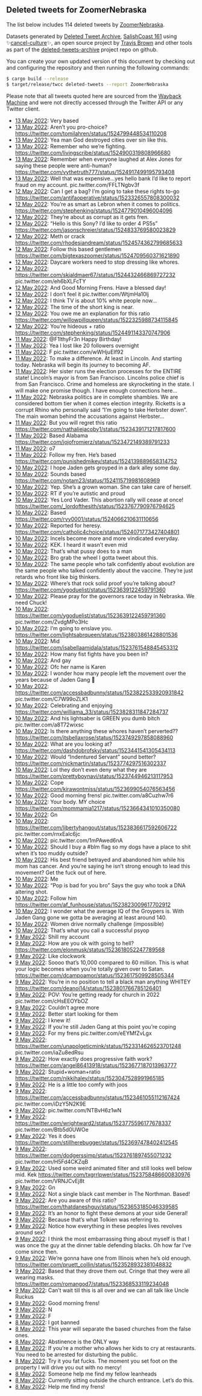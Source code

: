 ## Deleted tweets for ZoomerNebraska

The list below includes 114 deleted tweets by
[ZoomerNebraska](https://twitter.com/ZoomerNebraska).



Datasets generated by [Deleted Tweet Archive](https://twitter.com/deletedtweet161), 
[SalishCoast 161](https://twitter.com/SalishCoastA) using 
✨[cancel-culture](https://github.com/travisbrown/cancel-culture)✨, an open source project by 
[Travis Brown](https://twitter.com/travisbrown) and other tools as part of the 
[deleted-tweets-archive](https://github.com/salcoast/deleted-tweets-archive/) project repo on github.

You can create your own updated version of this document by checking out and configuring the
repository and then running the following commands:

```bash
$ cargo build --release
$ target/release/twcc deleted-tweets --report ZoomerNebraska
```

Please note that all tweets quoted here are sourced from the
[Wayback Machine](https://web.archive.org) and were not directly accessed through the Twitter API or
any Twitter client.

* [13 May 2022](https://web.archive.org/web/20220513041756/https://twitter.com/ZoomerNebraska/status/1524966940011372561): Very based <!--1524966940011372561-->
* [13 May 2022](https://web.archive.org/web/20220513012902/https://twitter.com/ZoomerNebraska/status/1524924433172922380): Aren’t you pro-choice? https://twitter.com/tomilahren/status/1524799448534110208 <!--1524924433172922380-->
* [13 May 2022](https://web.archive.org/web/20220513012635/https://twitter.com/ZoomerNebraska/status/1524923941806014470): Yea man God destroyed cities over sin like this. <!--1524923941806014470-->
* [13 May 2022](https://web.archive.org/web/20220513010621/https://twitter.com/ZoomerNebraska/status/1524918890832199681): Remember who we’re fighting. https://twitter.com/livingscribe/status/1524900319808966680 <!--1524918890832199681-->
* [13 May 2022](https://web.archive.org/web/20220513010259/https://twitter.com/ZoomerNebraska/status/1524918003267260416): Remember when everyone laughed at Alex Jones for saying these people were anti-human? https://twitter.com/vythetruth777/status/1524917499195793408 <!--1524918003267260416-->
* [13 May 2022](https://web.archive.org/web/20220513004121/https://twitter.com/ZoomerNebraska/status/1524912626127486981): Well that was expensive…yes hello bank I’d like to report fraud on my account. pic.twitter.com/FFLTNgbv3f <!--1524912626127486981-->
* [12 May 2022](https://web.archive.org/web/20220512212211/https://twitter.com/ZoomerNebraska/status/1524862430588944405): Can I get a bag? I’m going to take these rights to-go https://twitter.com/antifaoperative/status/1523326557808300032 <!--1524862430588944405-->
* [12 May 2022](https://web.archive.org/web/20220512212134/https://twitter.com/ZoomerNebraska/status/1524862128343203858): You’re as smart as Lebron when it comes to politics. https://twitter.com/stephenking/status/1524779010496004096 <!--1524862128343203858-->
* [12 May 2022](https://web.archive.org/web/20220512211434/https://twitter.com/ZoomerNebraska/status/1524860412881256454): They’re about as corrupt as it gets fren. <!--1524860412881256454-->
* [12 May 2022](https://web.archive.org/web/20220512211404/https://twitter.com/ZoomerNebraska/status/1524860220681469972): “Hello is this Sony? I’d like to order 4 PS5s” https://twitter.com/jasonschreier/status/1524833769580023829 <!--1524860220681469972-->
* [12 May 2022](https://web.archive.org/web/20220512211043/https://twitter.com/ZoomerNebraska/status/1524859546413547532): Meth or crack https://twitter.com/rhodesiandream/status/1524574362799685633 <!--1524859546413547532-->
* [12 May 2022](https://web.archive.org/web/20220512231612/https://twitter.com/ZoomerNebraska/status/1524838448737177617): Follow this based gentlemen https://twitter.com/bigtexaszoomer/status/1524709560371621890 <!--1524838448737177617-->
* [12 May 2022](https://web.archive.org/web/20220512194636/https://twitter.com/ZoomerNebraska/status/1524838284756664320): Daycare workers need to stop dressing like whores. <!--1524838284756664320-->
* [12 May 2022](https://web.archive.org/web/20220512143332/https://twitter.com/ZoomerNebraska/status/1524759436564258816): https://twitter.com/skjaldmaer67/status/1524432466869727232  pic.twitter.com/eh6bXLFcTY <!--1524759436564258816-->
* [12 May 2022](https://web.archive.org/web/20220512142826/https://twitter.com/ZoomerNebraska/status/1524758185181159425): And Good Morning Frens. Have a blessed day! <!--1524758185181159425-->
* [12 May 2022](https://web.archive.org/web/20220512140459/https://twitter.com/ZoomerNebraska/status/1524752211242278912): I don’t feel it pic.twitter.com/WtjmHa10lj <!--1524752211242278912-->
* [12 May 2022](https://web.archive.org/web/20220512022322/https://twitter.com/ZoomerNebraska/status/1524575758714392576): I think TV is about 10% white people now… <!--1524575758714392576-->
* [12 May 2022](https://web.archive.org/web/20220512021957/https://twitter.com/ZoomerNebraska/status/1524574948454543360): The time of the short king is near. <!--1524574948454543360-->
* [12 May 2022](https://web.archive.org/web/20220512020010/https://twitter.com/ZoomerNebraska/status/1524569486619299840): You owe me an explanation for this ratio https://twitter.com/willowpillqueen/status/1522325988734115845 <!--1524569486619299840-->
* [12 May 2022](https://web.archive.org/web/20220512015445/https://twitter.com/ZoomerNebraska/status/1524568678632673283): You’re hideous + ratio https://twitter.com/stephenking/status/1524491143370747906 <!--1524568678632673283-->
* [11 May 2022](https://web.archive.org/web/20220511182126/https://twitter.com/ZoomerNebraska/status/1524454534621413382): @F1lthyFr3n  Happy Birthday! <!--1524454534621413382-->
* [11 May 2022](https://web.archive.org/web/20220511141824/https://twitter.com/ZoomerNebraska/status/1524393224277790720): Yea I lost like 20 followers overnight <!--1524393224277790720-->
* [11 May 2022](https://web.archive.org/web/20220511135502/https://twitter.com/ZoomerNebraska/status/1524387464877645830): F pic.twitter.com/wWHjuEIf92 <!--1524387464877645830-->
* [11 May 2022](https://web.archive.org/web/20220511134904/https://twitter.com/ZoomerNebraska/status/1524385809046159362): To make a difference. At least in Lincoln. And starting today. Nebraska will begin its journey to becoming AF. <!--1524385809046159362-->
* [11 May 2022](https://web.archive.org/web/20220511134757/https://twitter.com/ZoomerNebraska/status/1524385639122284544): Her sister runs the election processes for the ENTIRE state! Lincoln’s mayor is from San Francisco. Lincolns police chief is from San Francisco. Crime and homeless are skyrocketing in the state. I will make one promise though. I have enough connections here… <!--1524385639122284544-->
* [11 May 2022](https://web.archive.org/web/20220511134558/https://twitter.com/ZoomerNebraska/status/1524384994076016640): Nebraska politics are in complete shambles. We are considered bottom tier when it comes election integrity. Ricketts is a corrupt Rhino who personally said “I’m going to take Herbster down”. The main woman behind the accusations against Herbster… <!--1524384994076016640-->
* [11 May 2022](https://web.archive.org/web/20220511005133/https://twitter.com/ZoomerNebraska/status/1524190254407864326): But you will regret this ratio https://twitter.com/nathaliejacoby1/status/1523439171217817600 <!--1524190254407864326-->
* [11 May 2022](https://web.archive.org/web/20220511005039/https://twitter.com/ZoomerNebraska/status/1524189933342240768): Based Alabama https://twitter.com/jojofromjerz/status/1523472149389791233 <!--1524189933342240768-->
* [11 May 2022](https://web.archive.org/web/20220511002757/https://twitter.com/ZoomerNebraska/status/1524184267558903816): o7 <!--1524184267558903816-->
* [11 May 2022](https://web.archive.org/web/20220511002331/https://twitter.com/ZoomerNebraska/status/1524183325560217600): Follow my fren. He’s based https://twitter.com/punishedmikey/status/1524139889658314752 <!--1524183325560217600-->
* [10 May 2022](https://web.archive.org/web/20220510214732/https://twitter.com/ZoomerNebraska/status/1524143913690439682): I hope Jaden gets groyped in a dark alley some day. <!--1524143913690439682-->
* [10 May 2022](https://web.archive.org/web/20220510211722/https://twitter.com/ZoomerNebraska/status/1524136341193334785): Sounds based https://twitter.com/notam23/status/1524115719981608969 <!--1524136341193334785-->
* [10 May 2022](https://web.archive.org/web/20220510210204/https://twitter.com/ZoomerNebraska/status/1524132623483813888): Yep. She’s a grown woman. She can take care of herself. <!--1524132623483813888-->
* [10 May 2022](https://web.archive.org/web/20220510210527/https://twitter.com/ZoomerNebraska/status/1524132107563548673): RT if you’re autistic and proud <!--1524132107563548673-->
* [10 May 2022](https://web.archive.org/web/20220510205557/https://twitter.com/ZoomerNebraska/status/1524130960136146944): Yes Lord Vader. This abortion rally will cease at once! https://twitter.com/_lordofthesith/status/1523767790976794625 <!--1524130960136146944-->
* [10 May 2022](https://web.archive.org/web/20220510205309/https://twitter.com/ZoomerNebraska/status/1524130388469329921): Based https://twitter.com/rvy0001/status/1524066210631110656 <!--1524130388469329921-->
* [10 May 2022](https://web.archive.org/web/20220510205221/https://twitter.com/ZoomerNebraska/status/1524130197842366467): Reported for heresy. https://twitter.com/catholic4choice/status/1524071773427404801 <!--1524130197842366467-->
* [10 May 2022](https://web.archive.org/web/20220510205045/https://twitter.com/ZoomerNebraska/status/1524129700964143104): Incels become more and more vindicated everyday. <!--1524129700964143104-->
* [10 May 2022](https://web.archive.org/web/20220510183623/https://twitter.com/ZoomerNebraska/status/1524095921675460612): KEK. I heard it wasn’t even mid <!--1524095921675460612-->
* [10 May 2022](https://web.archive.org/web/20220510183410/https://twitter.com/ZoomerNebraska/status/1524095353498255360): That’s what pussy does to a man <!--1524095353498255360-->
* [10 May 2022](https://web.archive.org/web/20220510180809/https://twitter.com/ZoomerNebraska/status/1524088848053153793): Bro grab the wheel I gotta tweet about this. <!--1524088848053153793-->
* [10 May 2022](https://web.archive.org/web/20220510144035/https://twitter.com/ZoomerNebraska/status/1524035668585951232): The same people who talk confidently about evolution are the same people who talked confidently about the vaccine. They’re just retards who front like big thinkers. <!--1524035668585951232-->
* [10 May 2022](https://web.archive.org/web/20220510141809/https://twitter.com/ZoomerNebraska/status/1524030322228215808): Where’s that rock solid proof you’re talking about? https://twitter.com/ygoduelist/status/1523639122459791360 <!--1524030322228215808-->
* [10 May 2022](https://web.archive.org/web/20220510144821/https://twitter.com/ZoomerNebraska/status/1524030145387978752): Please pray for the governors race today in Nebraska. We need Chuck! <!--1524030145387978752-->
* [10 May 2022](https://web.archive.org/web/20220510154842/https://twitter.com/ZoomerNebraska/status/1524028657009893380): https://twitter.com/ygoduelist/status/1523639122459791360  pic.twitter.com/ZvdgMPo3Hc <!--1524028657009893380-->
* [10 May 2022](https://web.archive.org/web/20220510141309/https://twitter.com/ZoomerNebraska/status/1524028235650064384): I’m going to enslave you. https://twitter.com/lightsabrqueen/status/1523803861428801536 <!--1524028235650064384-->
* [10 May 2022](https://web.archive.org/web/20220510141710/https://twitter.com/ZoomerNebraska/status/1524028055672565761): Mid https://twitter.com/isabellaamidala/status/1523761548845453312 <!--1524028055672565761-->
* [10 May 2022](https://web.archive.org/web/20220510141431/https://twitter.com/ZoomerNebraska/status/1524023800077197315): How many fist fights have you been in? <!--1524023800077197315-->
* [10 May 2022](https://web.archive.org/web/20220510140432/https://twitter.com/ZoomerNebraska/status/1524022788608212994): And gay <!--1524022788608212994-->
* [10 May 2022](https://web.archive.org/web/20220510153320/https://twitter.com/ZoomerNebraska/status/1524022110636724224): Ofc her name is Karen <!--1524022110636724224-->
* [10 May 2022](https://web.archive.org/web/20220510134645/https://twitter.com/ZoomerNebraska/status/1524021997939965953): I wonder how many people left the movement over the years because of Jaden Gang 🤔 <!--1524021997939965953-->
* [10 May 2022](https://web.archive.org/web/20220510142340/https://twitter.com/ZoomerNebraska/status/1524021434019946498): https://twitter.com/accessbadbunny/status/1523822533920931842  pic.twitter.com/C7W99oZLK1 <!--1524021434019946498-->
* [10 May 2022](https://web.archive.org/web/20220510140050/https://twitter.com/ZoomerNebraska/status/1524021190268002307): Celebrating and enjoying https://twitter.com/williama_33/status/1523828311847284737 <!--1524021190268002307-->
* [10 May 2022](https://web.archive.org/web/20220510134906/https://twitter.com/ZoomerNebraska/status/1524020692206948352): And his lightsaber is GREEN you dumb bitch pic.twitter.com/a8T72wixsc <!--1524021000593100808-->
* [10 May 2022](https://web.archive.org/web/20220510134906/https://twitter.com/ZoomerNebraska/status/1524020692206948352): Is there anything these whores haven’t perverted?? https://twitter.com/itsbellaxrose/status/1523749297858088960 <!--1524020692206948352-->
* [10 May 2022](https://web.archive.org/web/20220510134919/https://twitter.com/ZoomerNebraska/status/1524019834505383936): What are you looking at? https://twitter.com/dashdobrofsky/status/1523441541305434113 <!--1524019834505383936-->
* [10 May 2022](https://web.archive.org/web/20220510154845/https://twitter.com/ZoomerNebraska/status/1524019393730072578): Would “Indentured Servant” sound better? https://twitter.com/nickmartin/status/1523774297516302337 <!--1524019393730072578-->
* [10 May 2022](https://web.archive.org/web/20220510134714/https://twitter.com/ZoomerNebraska/status/1524018489652043776): Lol they don’t even deny what they are https://twitter.com/prettyboynavi/status/1523744946213117953 <!--1524018489652043776-->
* [10 May 2022](https://web.archive.org/web/20220510135501/https://twitter.com/ZoomerNebraska/status/1524017609649360896): Cope https://twitter.com/kirawontmiss/status/1523699054076563456 <!--1524017609649360896-->
* [10 May 2022](https://web.archive.org/web/20220510132736/https://twitter.com/ZoomerNebraska/status/1524017278932729856): Good morning frens! pic.twitter.com/a8Cuzhw7r6 <!--1524017278932729856-->
* [10 May 2022](https://web.archive.org/web/20220510133607/https://twitter.com/ZoomerNebraska/status/1524017101505241088): Your body. MY choice https://twitter.com/mommamia1217/status/1523664341010350080 <!--1524017101505241088-->
* [10 May 2022](https://web.archive.org/web/20220510022241/https://twitter.com/ZoomerNebraska/status/1523850872014487553): Gn <!--1523850872014487553-->
* [10 May 2022](https://web.archive.org/web/20220510012704/https://twitter.com/ZoomerNebraska/status/1523836960422436866): https://twitter.com/libertyhangout/status/1523836617592606722  pic.twitter.com/rnxEalc6jc <!--1523836960422436866-->
* [10 May 2022](https://web.archive.org/web/20220510011720/https://twitter.com/ZoomerNebraska/status/1523834468187975681): pic.twitter.com/1mPAwed6nA <!--1523834468187975681-->
* [10 May 2022](https://web.archive.org/web/20220510011050/https://twitter.com/ZoomerNebraska/status/1523832814688428032): Should I buy a  #blm  flag so my dogs have a place to shit when it’s too muddy outside? <!--1523832814688428032-->
* [10 May 2022](https://web.archive.org/web/20220510010406/https://twitter.com/ZoomerNebraska/status/1523831016695246848): His best friend betrayed and abandoned him while his mom has cancer. And you’re saying he isn’t strong enough to lead this movement? Get the fuck out of here. <!--1523831016695246848-->
* [10 May 2022](https://web.archive.org/web/20220510005126/https://twitter.com/ZoomerNebraska/status/1523827883113865219): Me <!--1523827883113865219-->
* [10 May 2022](https://web.archive.org/web/20220510003943/https://twitter.com/ZoomerNebraska/status/1523825031452712961): “Pop is bad for you bro”   Says the guy who took a DNA altering shot. <!--1523825031452712961-->
* [10 May 2022](https://web.archive.org/web/20220510003315/https://twitter.com/ZoomerNebraska/status/1523823125602967557): Follow him https://twitter.com/af_funhouse/status/1523823009617702912 <!--1523823125602967557-->
* [10 May 2022](https://web.archive.org/web/20220510002815/https://twitter.com/ZoomerNebraska/status/1523822032944783365): I wonder what the average IQ of the Groypers is. With Jaden Gang gone we gotta be averaging at least around 140. <!--1523822032944783365-->
* [10 May 2022](https://web.archive.org/web/20220510001556/https://twitter.com/ZoomerNebraska/status/1523818954283700224): Women drive normally challenge (impossible) <!--1523818954283700224-->
* [10 May 2022](https://web.archive.org/web/20220510000221/https://twitter.com/ZoomerNebraska/status/1523815423657009152): That’s what you call a successful psyop <!--1523815423657009152-->
* [ 9 May 2022](https://web.archive.org/web/20220509235437/https://twitter.com/ZoomerNebraska/status/1523813605367549954): Shill my account <!--1523813605367549954-->
* [ 9 May 2022](https://web.archive.org/web/20220509235314/https://twitter.com/ZoomerNebraska/status/1523813291990167553): How are you ok with going to hell? https://twitter.com/elonmusk/status/1523618052247789568 <!--1523813291990167553-->
* [ 9 May 2022](https://web.archive.org/web/20220509234941/https://twitter.com/ZoomerNebraska/status/1523812482980237313): Like clockwork <!--1523812482980237313-->
* [ 9 May 2022](https://web.archive.org/web/20220509234938/https://twitter.com/ZoomerNebraska/status/1523812377522696193): Soooo that’s 10,000 compared to 60 million. This is what your logic becomes when you’re totally given over to Satan. https://twitter.com/dcampoamor/status/1523617509928505344 <!--1523812377522696193-->
* [ 9 May 2022](https://web.archive.org/web/20220509234247/https://twitter.com/ZoomerNebraska/status/1523810634655485952): You’re in no position to tell a black man anything WHITEY https://twitter.com/deanoj14/status/1523801766785126401 <!--1523810634655485952-->
* [ 9 May 2022](https://web.archive.org/web/20220509231442/https://twitter.com/ZoomerNebraska/status/1523803415888809984): POV: You’re getting ready for church in 2022 pic.twitter.com/cHsEEOYbOZ <!--1523803415888809984-->
* [ 9 May 2022](https://web.archive.org/web/20220509230027/https://twitter.com/ZoomerNebraska/status/1523799460979277824): Couldn’t agree more <!--1523799460979277824-->
* [ 9 May 2022](https://web.archive.org/web/20220509224709/https://twitter.com/ZoomerNebraska/status/1523796571670073345): Better start looking for them <!--1523796571670073345-->
* [ 9 May 2022](https://web.archive.org/web/20220509222631/https://twitter.com/ZoomerNebraska/status/1523791453029568512): I knew it! <!--1523791453029568512-->
* [ 9 May 2022](https://web.archive.org/web/20220509221905/https://twitter.com/ZoomerNebraska/status/1523789488190722048): If you’re still Jaden Gang at this point you’re coping <!--1523789488190722048-->
* [ 9 May 2022](https://web.archive.org/web/20220509221544/https://twitter.com/ZoomerNebraska/status/1523788760328011777): For my frens pic.twitter.com/eEYMfZvLgx <!--1523788760328011777-->
* [ 9 May 2022](https://web.archive.org/web/20220509215608/https://twitter.com/ZoomerNebraska/status/1523783722650456065): https://twitter.com/unapolgeticmink/status/1523314626523701248  pic.twitter.com/iaZu8edRsu <!--1523783722650456065-->
* [ 9 May 2022](https://web.archive.org/web/20220509213320/https://twitter.com/ZoomerNebraska/status/1523778074940088321): How exactly does progressive faith work? https://twitter.com/angel86413918/status/1523677187013963777 <!--1523778074940088321-->
* [ 9 May 2022](https://web.archive.org/web/20220509213246/https://twitter.com/ZoomerNebraska/status/1523777919817895936): Stupid+woman+ratio https://twitter.com/nikkihaley/status/1523047528991965185 <!--1523777919817895936-->
* [ 9 May 2022](https://web.archive.org/web/20220509213230/https://twitter.com/ZoomerNebraska/status/1523777737030176768): He is a little too comfy with joos <!--1523777737030176768-->
* [ 9 May 2022](https://web.archive.org/web/20220509213145/https://twitter.com/ZoomerNebraska/status/1523777586853126144): https://twitter.com/accessbadbunny/status/1523461055112167424  pic.twitter.com/iDzY5N2K9E <!--1523777586853126144-->
* [ 9 May 2022](https://web.archive.org/web/20220509212758/https://twitter.com/ZoomerNebraska/status/1523776685098762240): pic.twitter.com/NTBvH6z1wN <!--1523776685098762240-->
* [ 9 May 2022](https://web.archive.org/web/20220509212502/https://twitter.com/ZoomerNebraska/status/1523775781872467968): https://twitter.com/wrightward2/status/1523775596177678337  pic.twitter.com/Btb5d0UWOe <!--1523775781872467968-->
* [ 9 May 2022](https://web.archive.org/web/20220509212257/https://twitter.com/ZoomerNebraska/status/1523775419387813888): Yes it does https://twitter.com/stillherebugger/status/1523697478402412545 <!--1523775419387813888-->
* [ 9 May 2022](https://web.archive.org/web/20220509211853/https://twitter.com/ZoomerNebraska/status/1523774203161645057): https://twitter.com/dodgerssimp/status/1523761897455071232  pic.twitter.com/H5Fd4CKZqB <!--1523774203161645057-->
* [ 9 May 2022](https://web.archive.org/web/20220509211305/https://twitter.com/ZoomerNebraska/status/1523772927132696576): Used some weird animated filter and still looks well below mid. Kek  https://twitter.com/txgrrlpwer/status/1523758486600830976  pic.twitter.com/VRNJCvEj8t <!--1523772927132696576-->
* [ 9 May 2022](https://web.archive.org/web/20220509211100/https://twitter.com/ZoomerNebraska/status/1523772402798260224): Gn <!--1523772402798260224-->
* [ 9 May 2022](https://web.archive.org/web/20220509211012/https://twitter.com/ZoomerNebraska/status/1523772266143961088): Not a single black cast member in The Northman. Based! <!--1523772266143961088-->
* [ 9 May 2022](https://web.archive.org/web/20220509210413/https://twitter.com/ZoomerNebraska/status/1523770668630028288): Are you aware of this ratio? https://twitter.com/thatdaneshguy/status/1523653185046339585 <!--1523770668630028288-->
* [ 9 May 2022](https://web.archive.org/web/20220509182325/https://twitter.com/ZoomerNebraska/status/1523730274504257536): It’s an honor to fight these demons at your side General! <!--1523730274504257536-->
* [ 9 May 2022](https://web.archive.org/web/20220509161922/https://twitter.com/ZoomerNebraska/status/1523698458422841344): Because that’s what Tolkien was referring to. <!--1523698458422841344-->
* [ 9 May 2022](https://web.archive.org/web/20220509141607/https://twitter.com/ZoomerNebraska/status/1523667974917623808): Notice how everything in these peoples lives revolves around sex? <!--1523667974917623808-->
* [ 9 May 2022](https://web.archive.org/web/20220509135244/https://twitter.com/ZoomerNebraska/status/1523661994456281089): I think the most embarrassing thing about myself is that I was once the guy at the dinner table defending blacks. Oh how far I’ve come since then. <!--1523661994456281089-->
* [ 9 May 2022](https://web.archive.org/web/20220509134735/https://twitter.com/ZoomerNebraska/status/1523660867858202625): We’re gonna have one from Illinois when he’s old enough. https://twitter.com/pruett_collin/status/1523528932381048832 <!--1523660867858202625-->
* [ 9 May 2022](https://web.archive.org/web/20220509134454/https://twitter.com/ZoomerNebraska/status/1523660148060741632): Based that they drove them out. Cringe that they were all wearing masks. https://twitter.com/romangod7/status/1523368533119234048 <!--1523660148060741632-->
* [ 9 May 2022](https://web.archive.org/web/20220509134335/https://twitter.com/ZoomerNebraska/status/1523659646627880960): Can’t wait till this is all over and we can all talk like Uncle Ruckus <!--1523659646627880960-->
* [ 9 May 2022](https://web.archive.org/web/20220509112505/https://twitter.com/ZoomerNebraska/status/1523624993921245187): Good morning frens! <!--1523624993921245187-->
* [ 9 May 2022](https://web.archive.org/web/20220509024001/https://twitter.com/ZoomerNebraska/status/1523492912298078208): N <!--1523492912298078208-->
* [ 9 May 2022](https://web.archive.org/web/20220509003226/https://twitter.com/ZoomerNebraska/status/1523460635727925248): F <!--1523460635727925248-->
* [ 8 May 2022](https://web.archive.org/web/20220508222005/https://twitter.com/ZoomerNebraska/status/1523427367619751939): I got banned <!--1523427367619751939-->
* [ 8 May 2022](https://web.archive.org/web/20220508183406/https://twitter.com/ZoomerNebraska/status/1523370507160416257): This year will separate the based churches from the false ones. <!--1523370507160416257-->
* [ 8 May 2022](https://web.archive.org/web/20220508183248/https://twitter.com/ZoomerNebraska/status/1523370222442336256): Abstinence is the ONLY way <!--1523370222442336256-->
* [ 8 May 2022](https://web.archive.org/web/20220508172302/https://twitter.com/ZoomerNebraska/status/1523352080827650048): If you’re a mother who allows her kids to cry at restaurants. You need to be arrested for disturbing the public. <!--1523352080827650048-->
* [ 8 May 2022](https://web.archive.org/web/20220508162240/https://twitter.com/ZoomerNebraska/status/1523337517017321473): Try it you fat fucks. The moment you set foot on the property I will drive you out with no mercy! <!--1523337517017321473-->
* [ 8 May 2022](https://web.archive.org/web/20220508161438/https://twitter.com/ZoomerNebraska/status/1523335472474472448): Someone help me find my fellow leanheads <!--1523335472474472448-->
* [ 8 May 2022](https://web.archive.org/web/20220508161333/https://twitter.com/ZoomerNebraska/status/1523335044705701893): Currently sitting outside the church entrance. Let’s do this. <!--1523335044705701893-->
* [ 8 May 2022](https://web.archive.org/web/20220508155154/https://twitter.com/ZoomerNebraska/status/1523329612784177154): Help me find my frens! <!--1523329612784177154-->
